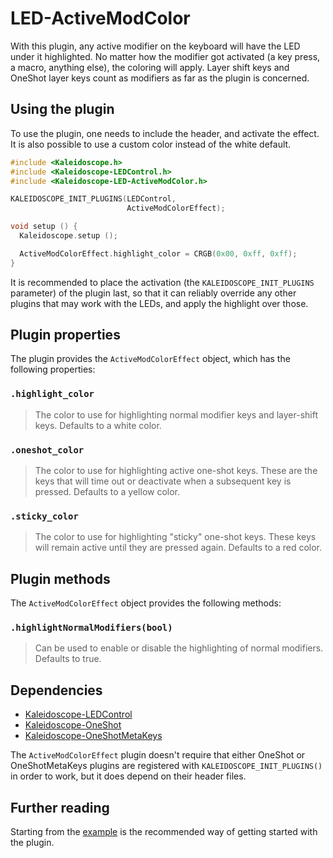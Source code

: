 # LED-ActiveModColor

With this plugin, any active modifier on the keyboard will have the LED under it
highlighted. No matter how the modifier got activated (a key press, a macro,
anything else), the coloring will apply. Layer shift keys and OneShot layer keys
count as modifiers as far as the plugin is concerned.

## Using the plugin

To use the plugin, one needs to include the header, and activate the effect. It
is also possible to use a custom color instead of the white default.

```c++
#include <Kaleidoscope.h>
#include <Kaleidoscope-LEDControl.h>
#include <Kaleidoscope-LED-ActiveModColor.h>

KALEIDOSCOPE_INIT_PLUGINS(LEDControl,
                          ActiveModColorEffect);

void setup () {
  Kaleidoscope.setup ();

  ActiveModColorEffect.highlight_color = CRGB(0x00, 0xff, 0xff);
}
```

It is recommended to place the activation (the `KALEIDOSCOPE_INIT_PLUGINS` parameter) of the
plugin last, so that it can reliably override any other plugins that may work
with the LEDs, and apply the highlight over those.

## Plugin properties

The plugin provides the `ActiveModColorEffect` object, which has the following
properties:

### `.highlight_color`

> The color to use for highlighting normal modifier keys and
> layer-shift keys. Defaults to a white color.

### `.oneshot_color`

> The color to use for highlighting active one-shot keys. These are
> the keys that will time out or deactivate when a subsequent key is
> pressed. Defaults to a yellow color.

### `.sticky_color`

> The color to use for highlighting "sticky" one-shot keys. These keys
> will remain active until they are pressed again. Defaults to a red
> color.

## Plugin methods

The `ActiveModColorEffect` object provides the following methods:

### `.highlightNormalModifiers(bool)`

> Can be used to enable or disable the highlighting of normal modifiers. Defaults to true.

## Dependencies

* [Kaleidoscope-LEDControl](Kaleidoscope-LEDControl.md)
* [Kaleidoscope-OneShot](Kaleidoscope-OneShot.md)
* [Kaleidoscope-OneShotMetaKeys](Kaleidoscope-OneShotMetaKeys.md)

The `ActiveModColorEffect` plugin doesn't require that either OneShot or
OneShotMetaKeys plugins are registered with `KALEIDOSCOPE_INIT_PLUGINS()` in
order to work, but it does depend on their header files.

## Further reading

Starting from the [example][plugin:example] is the recommended way of getting
started with the plugin.

 [plugin:example]: /examples/LEDs/LED-ActiveModColor/LED-ActiveModColor.ino
